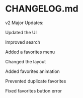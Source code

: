 # CHANGELOG.md

v2 Major Updates:

Updated the UI

Improved search

Added a favorites menu

Changed the layout

Added favorites animation

Prevented duplicate favorites

Fixed favorites button error
